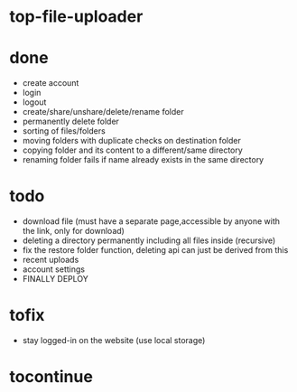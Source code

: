 # top-file-uploader

# done

- create account
- login
- logout
- create/share/unshare/delete/rename folder
- permanently delete folder
- sorting of files/folders
- moving folders with duplicate checks on destination folder
- copying folder and its content to a different/same directory
- renaming folder fails if name already exists in the same directory

# todo

- download file (must have a separate page,accessible by anyone with the link, only for download)
- deleting a directory permanently including all files inside (recursive)
- fix the restore folder function, deleting api can just be derived from this
- recent uploads
- account settings
- FINALLY DEPLOY

# tofix

- stay logged-in on the website (use local storage)

# tocontinue
